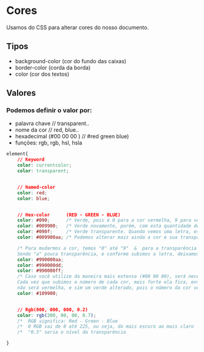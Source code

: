 # Cores
Usamos do CSS para alterar cores do nosso documento.


## Tipos 
* background-color (cor do fundo das caixas)
* border-color (corda da borda)
* color (cor dos textos)

## Valores
### Podemos definir o valor por: 
- palavra chave // transparent..
- nome da cor // red, blue.. 
- hexadecimal (#00 00 00 ) // #red green blue)
- funções: rgb, rgb, hsl, hsla


```css
element{ 
    // Keyword
    color: currentcolor; 
    color: transparent; 


    // Named-color 
    color: red;
    color: blue; 


    // Hex-color      (RED - GREEN - BLUE)
    color: #090;      /* Verde, pois é 0 para a cor vermelha, 9 para verde e 0 para azul.                      */ 
    color: #009900;   /* Verde novamente, porém, com esta quantidade de números, podemos alterar mais a cor    */ 
    color: #090f;     /* Verde transparente. Quando vemos uma letra, estamos trabalhando com a transparência   */
    color: #009900aa; /* Podemos alterar mais ainda a cor e sua transparência                                  */ 

    /* Para mudarmos a cor, temos "0" até "9"  &  para a transparência (opacidade), temos de "a" até "f"
    Sendo "a" pouca transparência, e conforme subimos a letra, deixamos mais transparente. */ 
    color: #990000aa; 
    color: #990000dd; 
    color: #990000ff; 
    /* Caso você utilize da maneira mais extensa (#00 00 00), será necessário colocar a letra alfabética duas vezes. 
    Cada vez que subimos o número de cada cor, mais forte ela fica, então mesmo haja 10 para o vermelho, a cor final 
    não será vermelha, e sim um verde alterado, pois o número da cor verde está mais forte. */ 
    color: #109900; 


    // Rgb(000, 000, 000, 0.2)              
    color: rgb(200, 00, 00, 0.7); 
    /*  RGB significa: Red - Green - Blue                               */    
    /*  O RGB vai de 0 até 225, ou seja, do mais escuro ao mais claro   */ 
    /*  "0.5" seria o nível da transparência                            */    

}
